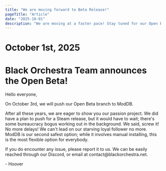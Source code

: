 ```yaml
---
title: "We are moving forward to Beta Release!"
pageTitle: "Article"
date: "2025-10-01"
description: "We are moving at a faster pace! Stay tuned for our Open Beta on October 3rd, 2025!"
---
```


# October 1st, 2025
# Black Orchestra Team announces the Open Beta!
<p> Hello everyone, </p>
<p> On October 3rd, we will push our Open Beta branch to ModDB. </p>
<p> After all these years, we are eager to show you our passion project. We did have a plan to push for a Steam release, but it would have to wait; there's some bureaucracy bogus working out in the background.
  We said, screw it! No more delays! We can't lead on our starving loyal follower no more. ModDB is our second safest option; while it involves manual installing, this is the most flexible option for everybody. </p>
<p> If you do encounter any issue, please report it to us. We can be easily reached through our Discord, or email at contact@blackorchestra.net. </p>
<p>- Hoover </p>
